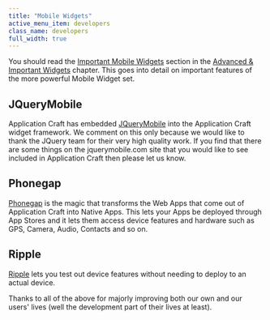```yaml
---
title: "Mobile Widgets"
active_menu_item: developers
class_name: developers
full_width: true
---
```



You should read the [Important Mobile Widgets](../advanced-important-widgets/important-mobile-widgets/) section in the [Advanced & Important Widgets](../advanced-important-widgets/) chapter. This goes into detail on important features of the more powerful Mobile Widget set.

## JQueryMobile

Application Craft has embedded [JQueryMobile](http://jquerymobile.com) into the Application Craft widget framework. We comment on this only because we would like to thank the JQuery team for their very high quality work. If you find that there are some things on the jquerymobile.com site that you would like to see included in Application Craft then please let us know.

## Phonegap

[Phonegap](http://www.phonegap.com) is the magic that transforms the Web Apps that come out of Application Craft into Native Apps. This lets your Apps be deployed through App Stores and it lets them access device features and hardware such as GPS, Camera, Audio, Contacts and so on.

## Ripple

[Ripple](https://bdsc.webapps.blackberry.com/html5/download) lets you test out device features without needing to deploy to an actual device.

Thanks to all of the above for majorly improving both our own and our users' lives (well the development part of their lives at least).

